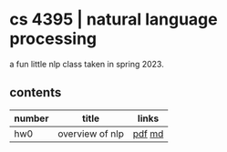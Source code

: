 # cs 4395 | natural language processing

a fun little nlp class taken in spring 2023.

## contents

| number | title | links |
|--------|-------|-------|
| hw0 | overview of nlp | [pdf](./hw0/nlp_overview.pdf) [md](./hw0)